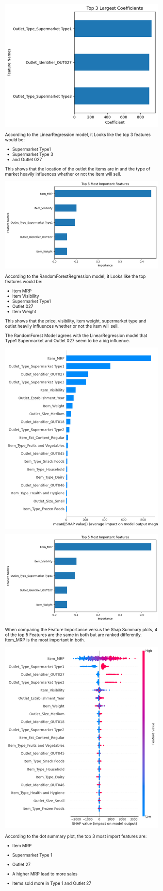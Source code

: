 ![](linreg_top3.png)

According to the LinearRegression model, it Looks like the top 3 features would be: 
- Supermarket Type1
- Supermarket Type 3
- and Outlet 027

This shows that the location of the outlet the items are in and the type of market heavily influences whether or not the item will sell.

![](rf_top5.png)

According to the RandomForestRegression model, it Looks like the top  features would be:
- Item MRP
- Item Visibility
- Supermarket Type1
- Outlet 027
- Item Weight

This shows that the price, visibility, item weight, supermarket type and outlet heavily influences whether or not the item will sell.

The RandomForest Model agrees with the LinearRegression model that Type1 Supermarket and Outlet 027 seem to be a big influence.


![](rf_shap_bar.png)

![](rf_top5.png)

When comparing the Feature Importance versus the Shap Summary plots, 4 of the top 5 Features are the same in both but are ranked differently. Item_MRP is the most important in both.

![](rf_shap_dot.png)

According to the dot summary plot, the top 3 most import features are:
- Item MRP
- Supermarket Type 1
- Outlet 27



- A higher MRP lead to more sales
- Items sold more in Type 1 and Outlet 27